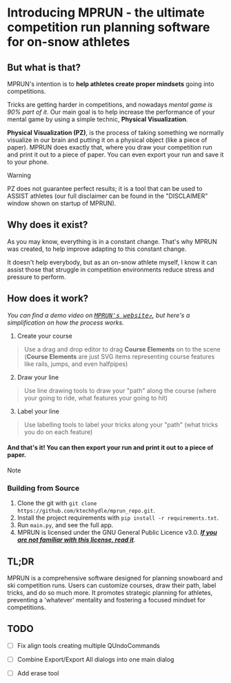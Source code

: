 # Introducing MPRUN - the ultimate competition run planning software for on-snow athletes
## But what is that?

MPRUN's intention is to **help athletes create proper mindsets** going into competitions.

Tricks are getting harder in competitions, and nowadays _mental game is 90% part of it_. Our main goal is to help increase the performance of your mental game by using a simple technic, **Physical Visualization**.

**Physical Visualization (PZ)**, is the process of taking something we normally visualize in our brain and putting it on a physical object (like a piece of paper). MPRUN does exactly that, where you draw your competition run and print it out to a piece of paper. You can even export your run and save it to your phone.

> [!WARNING]
> PZ does not guarantee perfect results; it is a tool that can be used to ASSIST athletes (our full disclaimer can be found in the "DISCLAIMER" window shown on startup of MPRUN).

## Why does it exist?

As you may know, everything is in a constant change. That's why MPRUN was created, to help improve adapting to this constant change. 

It doesn't help everybody, but as an on-snow athlete myself, I know it can assist those that struggle in competition environments reduce stress and pressure to perform.

## How does it work? 

_You can find a demo video on <kbd>[MPRUN's website↗️](https://sites.google.com/view/mprun/home)</kbd>, but here's a simplification on how the process works._

1. Create your course
> Use a drag and drop editor to drag **Course Elements** on to the scene (**Course Elements** are just SVG items representing course features like rails, jumps, and even halfpipes)

2. Draw your line
> Use line drawing tools to draw your "path" along the course (where your going to ride, what features your going to hit)

3. Label your line
> Use labelling tools to label your tricks along your "path" (what tricks you do on each feature)

#### And that's it! You can then export your run and print it out to a piece of paper.

> [!NOTE]
> ### Building from Source
> 1. Clone the git with `git clone https://github.com/ktechhydle/mprun_repo.git`.
> 2. Install the project requirements with `pip install -r requirements.txt`.
> 3. Run `main.py`, and see the full app.
> 4. MPRUN is licensed under the GNU General Public Licence v3.0. [***If you are not familiar with this license, read it***](license.txt).

## TL;DR
MPRUN is a comprehensive software designed for planning snowboard and ski competition runs. Users can customize 
courses, draw their path, label tricks, and do so much more. It promotes strategic planning for athletes, preventing 
a 'whatever' mentality and fostering a focused mindset for competitions.

## TODO
- [ ] Fix align tools creating multiple QUndoCommands
- [ ] Combine Export/Export All dialogs into one main dialog
- [ ] Add erase tool
 